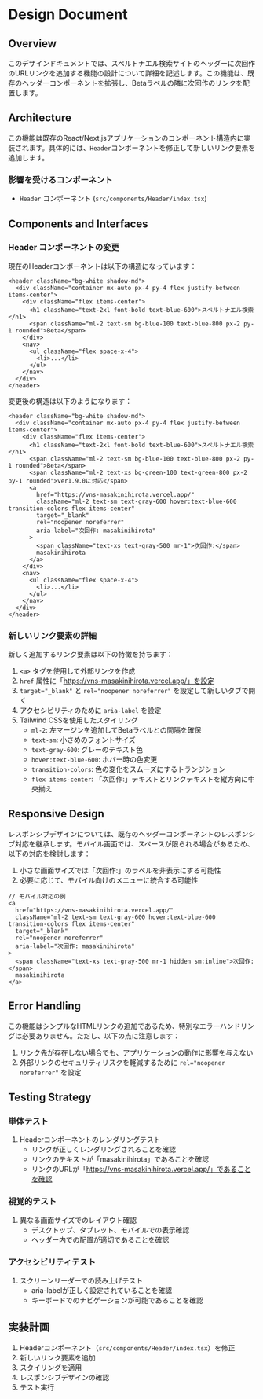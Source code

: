 # Design Document

## Overview

このデザインドキュメントでは、スペルトナエル検索サイトのヘッダーに次回作のURLリンクを追加する機能の設計について詳細を記述します。この機能は、既存のヘッダーコンポーネントを拡張し、Betaラベルの隣に次回作のリンクを配置します。

## Architecture

この機能は既存のReact/Next.jsアプリケーションのコンポーネント構造内に実装されます。具体的には、`Header`コンポーネントを修正して新しいリンク要素を追加します。

### 影響を受けるコンポーネント

- `Header` コンポーネント (`src/components/Header/index.tsx`)

## Components and Interfaces

### Header コンポーネントの変更

現在のHeaderコンポーネントは以下の構造になっています：

```tsx
<header className="bg-white shadow-md">
  <div className="container mx-auto px-4 py-4 flex justify-between items-center">
    <div className="flex items-center">
      <h1 className="text-2xl font-bold text-blue-600">スペルトナエル検索</h1>
      <span className="ml-2 text-sm bg-blue-100 text-blue-800 px-2 py-1 rounded">Beta</span>
    </div>
    <nav>
      <ul className="flex space-x-4">
        <li>...</li>
      </ul>
    </nav>
  </div>
</header>
```

変更後の構造は以下のようになります：

```tsx
<header className="bg-white shadow-md">
  <div className="container mx-auto px-4 py-4 flex justify-between items-center">
    <div className="flex items-center">
      <h1 className="text-2xl font-bold text-blue-600">スペルトナエル検索</h1>
      <span className="ml-2 text-sm bg-blue-100 text-blue-800 px-2 py-1 rounded">Beta</span>
      <span className="ml-2 text-xs bg-green-100 text-green-800 px-2 py-1 rounded">ver1.9.0に対応</span>
      <a
        href="https://vns-masakinihirota.vercel.app/"
        className="ml-2 text-sm text-gray-600 hover:text-blue-600 transition-colors flex items-center"
        target="_blank"
        rel="noopener noreferrer"
        aria-label="次回作: masakinihirota"
      >
        <span className="text-xs text-gray-500 mr-1">次回作:</span>
        masakinihirota
      </a>
    </div>
    <nav>
      <ul className="flex space-x-4">
        <li>...</li>
      </ul>
    </nav>
  </div>
</header>
```

### 新しいリンク要素の詳細

新しく追加するリンク要素は以下の特徴を持ちます：

1. `<a>` タグを使用して外部リンクを作成
2. `href` 属性に「https://vns-masakinihirota.vercel.app/」を設定
3. `target="_blank"` と `rel="noopener noreferrer"` を設定して新しいタブで開く
4. アクセシビリティのために `aria-label` を設定
5. Tailwind CSSを使用したスタイリング
   - `ml-2`: 左マージンを追加してBetaラベルとの間隔を確保
   - `text-sm`: 小さめのフォントサイズ
   - `text-gray-600`: グレーのテキスト色
   - `hover:text-blue-600`: ホバー時の色変更
   - `transition-colors`: 色の変化をスムーズにするトランジション
   - `flex items-center`: 「次回作:」テキストとリンクテキストを縦方向に中央揃え

## Responsive Design

レスポンシブデザインについては、既存のヘッダーコンポーネントのレスポンシブ対応を継承します。モバイル画面では、スペースが限られる場合があるため、以下の対応を検討します：

1. 小さな画面サイズでは「次回作:」のラベルを非表示にする可能性
2. 必要に応じて、モバイル向けのメニューに統合する可能性

```tsx
// モバイル対応の例
<a
  href="https://vns-masakinihirota.vercel.app/"
  className="ml-2 text-sm text-gray-600 hover:text-blue-600 transition-colors flex items-center"
  target="_blank"
  rel="noopener noreferrer"
  aria-label="次回作: masakinihirota"
>
  <span className="text-xs text-gray-500 mr-1 hidden sm:inline">次回作:</span>
  masakinihirota
</a>
```

## Error Handling

この機能はシンプルなHTMLリンクの追加であるため、特別なエラーハンドリングは必要ありません。ただし、以下の点に注意します：

1. リンク先が存在しない場合でも、アプリケーションの動作に影響を与えない
2. 外部リンクのセキュリティリスクを軽減するために `rel="noopener noreferrer"` を設定

## Testing Strategy

### 単体テスト

1. Headerコンポーネントのレンダリングテスト
   - リンクが正しくレンダリングされることを確認
   - リンクのテキストが「masakinihirota」であることを確認
   - リンクのURLが「https://vns-masakinihirota.vercel.app/」であることを確認

### 視覚的テスト

1. 異なる画面サイズでのレイアウト確認
   - デスクトップ、タブレット、モバイルでの表示確認
   - ヘッダー内での配置が適切であることを確認

### アクセシビリティテスト

1. スクリーンリーダーでの読み上げテスト
   - aria-labelが正しく設定されていることを確認
   - キーボードでのナビゲーションが可能であることを確認

## 実装計画

1. Headerコンポーネント（`src/components/Header/index.tsx`）を修正
2. 新しいリンク要素を追加
3. スタイリングを適用
4. レスポンシブデザインの確認
5. テスト実行
